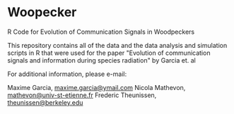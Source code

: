 # Woopecker
R Code for Evolution of Communication Signals in Woodpeckers

This repository contains all of the data and the data analysis and simulation scripts in R that were used for the paper "Evolution of communication signals and information during species radiation" by Garcia et. al

For additional information, please e-mail:

Maxime Garcia, maxime.garcia@ymail.com 
Nicola Mathevon, mathevon@univ-st-etienne.fr 
Frederic Theunissen, theunissen@berkeley.edu

